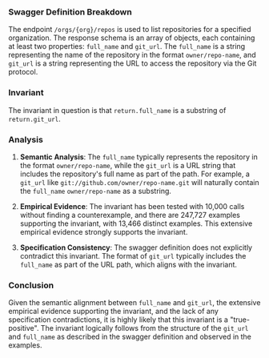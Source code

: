### Swagger Definition Breakdown
The endpoint `/orgs/{org}/repos` is used to list repositories for a specified organization. The response schema is an array of objects, each containing at least two properties: `full_name` and `git_url`. The `full_name` is a string representing the name of the repository in the format `owner/repo-name`, and `git_url` is a string representing the URL to access the repository via the Git protocol.

### Invariant
The invariant in question is that `return.full_name` is a substring of `return.git_url`.

### Analysis
1. **Semantic Analysis**: The `full_name` typically represents the repository in the format `owner/repo-name`, while the `git_url` is a URL string that includes the repository's full name as part of the path. For example, a `git_url` like `git://github.com/owner/repo-name.git` will naturally contain the `full_name` `owner/repo-name` as a substring.

2. **Empirical Evidence**: The invariant has been tested with 10,000 calls without finding a counterexample, and there are 247,727 examples supporting the invariant, with 13,466 distinct examples. This extensive empirical evidence strongly supports the invariant.

3. **Specification Consistency**: The swagger definition does not explicitly contradict this invariant. The format of `git_url` typically includes the `full_name` as part of the URL path, which aligns with the invariant.

### Conclusion
Given the semantic alignment between `full_name` and `git_url`, the extensive empirical evidence supporting the invariant, and the lack of any specification contradictions, it is highly likely that this invariant is a "true-positive". The invariant logically follows from the structure of the `git_url` and `full_name` as described in the swagger definition and observed in the examples.
